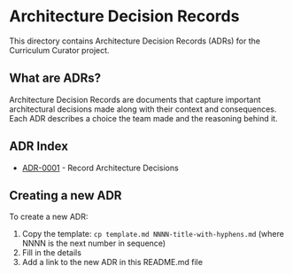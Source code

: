 # Architecture Decision Records

This directory contains Architecture Decision Records (ADRs) for the Curriculum Curator project.

## What are ADRs?

Architecture Decision Records are documents that capture important architectural decisions made along with their context and consequences. Each ADR describes a choice the team made and the reasoning behind it.

## ADR Index

- [ADR-0001](0001-record-architecture-decisions.md) - Record Architecture Decisions

## Creating a new ADR

To create a new ADR:

1. Copy the template: `cp template.md NNNN-title-with-hyphens.md` (where NNNN is the next number in sequence)
2. Fill in the details
3. Add a link to the new ADR in this README.md file